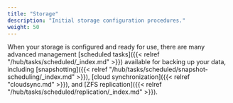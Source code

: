```yaml
---
title: "Storage"
description: "Initial storage configuration procedures."
weight: 50
---
```


When your storage is configured and ready for use, there are many advanced management [scheduled tasks]({{< relref "/hub/tasks/scheduled/_index.md" >}}) available for backing up your data, including [snapshotting]({{< relref "/hub/tasks/scheduled/snapshot-scheduling/_index.md" >}}), [cloud synchronization]({{< relref "cloudsync.md" >}}), and [ZFS replication]({{< relref "/hub/tasks/scheduled/replication/_index.md" >}}).
